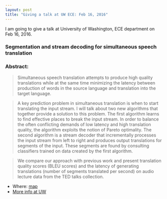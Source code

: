 ```yaml
---
layout: post
title: "Giving a talk at UW ECE: Feb 16, 2016"
---
```


I am going to give a talk at University of Washington, ECE department on Feb 16, 2016.

### Segmentation and stream decoding for simultaneous speech translation 

### Abstract:

> Simultaneous speech translation attempts to produce high quality
> translations while at the same time minimizing the latency between
> production of words in the source language and translation into the
> target language.

> A key prediction problem in simultaneous translation is when to
> start translating the input stream. I will talk about two new
> algorithms that together provide a solution to this problem. The
> first algorithm learns to find effective places to break the input
> stream. In order to balance the often conflicting demands of low
> latency and high translation quality, the algorithm exploits the
> notion of Pareto optimality. The second algorithm is a stream decoder
> that incrementally processes the input stream from left to right
> and produces output translations for segments of the input. These
> segments are found by consulting classifiers trained on data created
> by the first algorithm.

> We compare our approach with previous work and present translation
> quality scores (BLEU scores) and the latency of generating translations
> (number of segments translated per second) on audio lecture data
> from the TED talks collection.

* Where: [map](https://maps.google.com/maps?hl=en&q=EEB%20105)
* [More info at UW](https://www.ee.washington.edu/cgi-bin/research/colloquium/display.pl?id=260)
